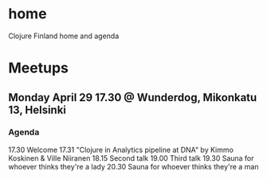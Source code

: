 # home
Clojure Finland home and agenda

# Meetups

## Monday April 29 17.30 @ Wunderdog, Mikonkatu 13, Helsinki

### Agenda

17.30 Welcome
17.31 "Clojure in Analytics pipeline at DNA" by Kimmo Koskinen & Ville Niiranen
18.15 Second talk
19.00 Third talk
19.30 Sauna for whoever thinks they're a lady
20.30 Sauna for whoever thinks they're a man